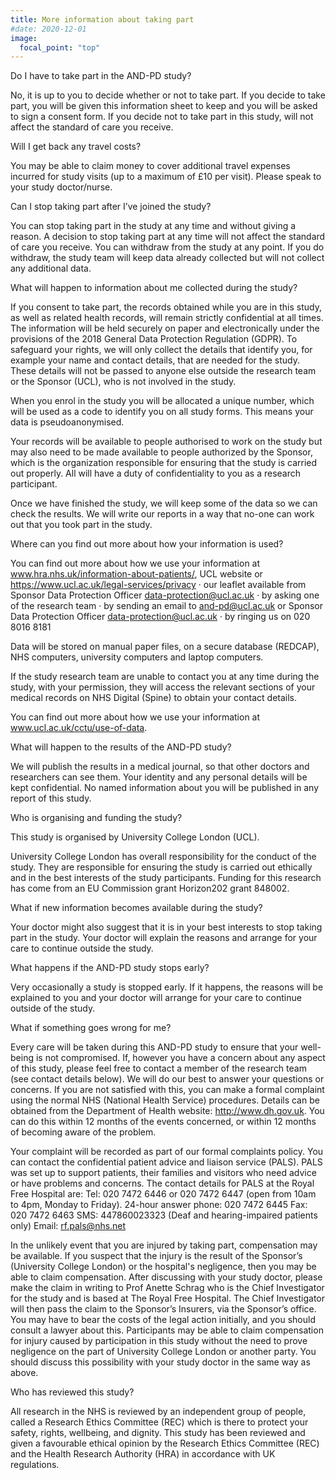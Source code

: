 ```yaml
---
title: More information about taking part
#date: 2020-12-01
image:
  focal_point: "top"
---
```


<!--more-->

Do I have to take part in the AND-PD study?

No, it is up to you to decide whether or not to take part. If you decide to take part, you will be given this information sheet to keep and you will be asked to sign a consent form.
If you decide not to take part in this study, will not affect the standard of care you receive.

Will I get back any travel costs?

You may be able to claim money to cover additional travel expenses incurred for study visits (up to a maximum of £10 per visit). Please speak to your study doctor/nurse.

Can I stop taking part after I’ve joined the study?

You can stop taking part in the study at any time and without giving a reason. A decision to stop taking part at any time will not affect the standard of care you receive. You can withdraw from the study at any point. If you do withdraw, the study team will keep data already collected but will not collect any additional data.

What will happen to information about me collected during the study?

If you consent to take part, the records obtained while you are in this study, as well as related health records, will remain strictly confidential at all times. The information will be held securely on paper and electronically under the provisions of the 2018 General Data Protection Regulation (GDPR). To safeguard your rights, we will only collect the details that identify you, for example your name and contact details, that are needed for the study. These details will not be passed to anyone else outside the research team or the Sponsor (UCL), who is not involved in the study.

When you enrol in the study you will be allocated a unique number, which will be used as a code to identify you on all study forms. This means your data is pseudoanonymised.

Your records will be available to people authorised to work on the study but may also need to be made available to people authorized by the Sponsor, which is the organization responsible for ensuring that the study is carried out properly. All will have a duty of confidentiality to you as a research participant.

Once we have finished the study, we will keep some of the data so we can check the results. We will write our reports in a way that no-one can work out that you took part in the study.

Where can you find out more about how your information is used?

You can find out more about how we use your information at www.hra.nhs.uk/information-about-patients/, UCL website or https://www.ucl.ac.uk/legal-services/privacy
· our leaflet available from Sponsor Data Protection Officer data-protection@ucl.ac.uk
· by asking one of the research team 
· by sending an email to and-pd@ucl.ac.uk or Sponsor Data Protection Officer data-protection@ucl.ac.uk
· by ringing us on 020 8016 8181

Data will be stored on manual paper files, on a secure database (REDCAP), NHS computers, university computers and laptop computers.

If the study research team are unable to contact you at any time during the study, with your permission, they will access the relevant sections of your medical records on NHS Digital (Spine) to obtain your contact details.

You can find out more about how we use your information at www.ucl.ac.uk/cctu/use-of-data.

What will happen to the results of the AND-PD study?

We will publish the results in a medical journal, so that other doctors and researchers can see them. Your identity and any personal details will be kept confidential. No named information about you will be published in any report of this study.

Who is organising and funding the study?

This study is organised by University College London (UCL).

University College London has overall responsibility for the conduct of the study. They are responsible for ensuring the study is carried out ethically and in the best interests of the study participants.
Funding for this research has come from an EU Commission grant Horizon202 grant 848002.

What if new information becomes available during the study?

Your doctor might also suggest that it is in your best interests to stop taking part in the study. Your doctor will explain the reasons and arrange for your care to continue outside the study.

What happens if the AND-PD study stops early?

Very occasionally a study is stopped early. If it happens, the reasons will be explained to you and your doctor will arrange for your care to continue outside of the study.

What if something goes wrong for me?

Every care will be taken during this AND-PD study to ensure that your well-being is not compromised. If, however you have a concern about any aspect of this study, please feel free to contact a member of the research team (see contact details below). We will do our best to answer your questions or concerns. If you are not satisfied with this, you can make a formal complaint using the normal NHS (National Health Service) procedures. Details can be obtained from the Department of Health website: http://www.dh.gov.uk. You can do this within 12 months of the events concerned, or within 12 months of becoming aware of the problem. 

Your complaint will be recorded as part of our formal complaints policy. You can contact the confidential patient advice and liaison service (PALS). PALS was set up to support patients, their families and visitors who need advice or have problems and concerns. The contact details for PALS at the Royal Free Hospital are: Tel: 020 7472 6446 or 020 7472 6447 (open from 10am to 4pm, Monday to Friday).
24-hour answer phone: 020 7472 6445
Fax: 020 7472 6463
SMS: 447860023323 (Deaf and hearing-impaired patients only)
Email: rf.pals@nhs.net

In the unlikely event that you are injured by taking part, compensation may be available. If you suspect that the injury is the result of the Sponsor’s (University College London) or the hospital's negligence, then you may be able to claim compensation. After discussing with your study doctor, please make the claim in writing to Prof Anette Schrag who is the Chief Investigator for the study and is based at The Royal Free Hospital. The Chief Investigator will then pass the claim to the Sponsor’s Insurers, via the Sponsor’s office. You may have to bear the costs of the legal action initially, and you should consult a lawyer about this. Participants may be able to claim compensation for injury caused by participation in this study without the need to prove negligence on the part of University College London or another party. You should discuss this possibility with your study doctor in the same way as above.

Who has reviewed this study?

All research in the NHS is reviewed by an independent group of people, called a Research Ethics Committee (REC) which is there to protect your safety, rights, wellbeing, and dignity. This study has been reviewed and given a favourable ethical opinion by the Research Ethics Committee (REC) and the Health Research Authority (HRA) in accordance with UK regulations.